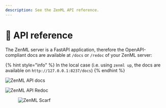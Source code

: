 ```yaml
---
description: See the ZenML API reference.
---
```


# 👀 API reference

The ZenML server is a FastAPI application, therefore the OpenAPI-compliant docs are available at `/docs` or `/redoc` of your ZenML server:

{% hint style="info" %}
In the local case (i.e. using `zenml up`, the docs are available on `http://127.0.0.1:8237/docs`)
{% endhint %}

![ZenML API docs](../.gitbook/assets/zenml\_api\_docs.png)

![ZenML API Redoc](../.gitbook/assets/zenml\_api\_redoc.png)

<figure><img src="https://static.scarf.sh/a.png?x-pxid=f0b4f458-0a54-4fcd-aa95-d5ee424815bc" alt="ZenML Scarf"><figcaption></figcaption></figure>
